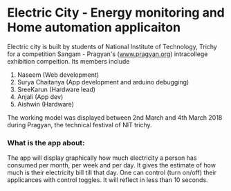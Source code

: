 # Electric City - Energy monitoring and Home automation applicaiton

Electric city is built by students of National Institute of Technology, Trichy for a competition Sangam - Pragyan's (www.pragyan.org) intracollege exhibition compeition. Its members include

1. Naseem (Web development)
2. Surya Chaitanya (App development and arduino debugging)
3. SreeKarun (Hardware lead)
4. Anjali (App dev)
5. Aishwin (Hardware)

The working model was displayed between 2nd March and 4th March 2018 during Pragyan, the technical festival of NIT trichy.

### What is the app about:

The app will display graphically how much electricity a person has consumed per month, per week and per day. 
It gives the estimate of how much is their electricity bill till that day.
One can control (turn on/off) their applicances with control toggles. It will reflect in less than 10 seconds.


